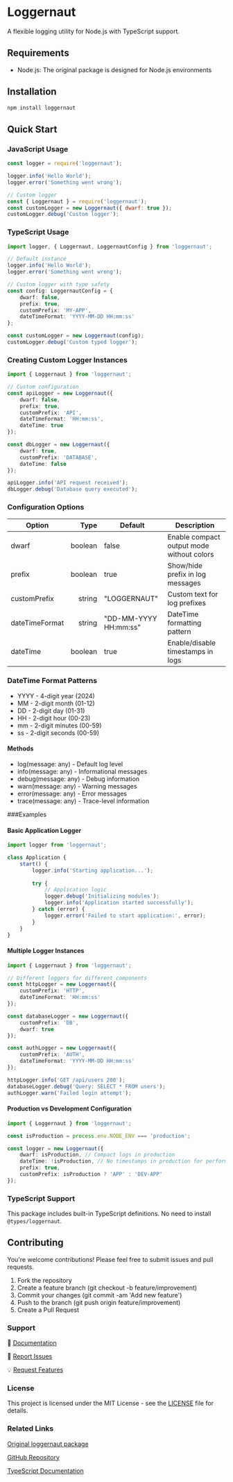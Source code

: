 # Loggernaut

A flexible logging utility for Node.js with TypeScript support.

## Requirements
* Node.js: The original package is designed for Node.js environments

## Installation

```bash
npm install loggernaut
```

## Quick Start

### JavaScript Usage
```javascript
const logger = require('loggernaut');

logger.info('Hello World');
logger.error('Something went wrong');

// Custom logger
const { Loggernaut } = require('loggernaut');
const customLogger = new Loggernaut({ dwarf: true });
customLogger.debug('Custom logger');
```

### TypeScript Usage
```typescript
import logger, { Loggernaut, LoggernautConfig } from 'loggernaut';

// Default instance
logger.info('Hello World');
logger.error('Something went wrong');

// Custom logger with type safety
const config: LoggernautConfig = {
    dwarf: false,
    prefix: true,
    customPrefix: 'MY-APP',
    dateTimeFormat: 'YYYY-MM-DD HH:mm:ss'
};

const customLogger = new Loggernaut(config);
customLogger.debug('Custom typed logger');
```

### Creating Custom Logger Instances
```typescript
import { Loggernaut } from 'loggernaut';

// Custom configuration
const apiLogger = new Loggernaut({
    dwarf: false,
    prefix: true,
    customPrefix: 'API',
    dateTimeFormat: 'HH:mm:ss',
    dateTime: true
});

const dbLogger = new Loggernaut({
    dwarf: true,
    customPrefix: 'DATABASE',
    dateTime: false
});

apiLogger.info('API request received');
dbLogger.debug('Database query executed');
```

### Configuration Options

| Option | Type | Default | Description |
| --- | ---: | --- | --- |
| dwarf | boolean | false | Enable compact output mode without colors |
| prefix | boolean | true | Show/hide prefix in log messages |
| customPrefix | string | "LOGGERNAUT" | Custom text for log prefixes |
| dateTimeFormat | string | "DD-MM-YYYY HH:mm:ss" | DateTime formatting pattern |
| dateTime | boolean | true | Enable/disable timestamps in logs |

### DateTime Format Patterns
* YYYY - 4-digit year (2024)
* MM - 2-digit month (01-12)
* DD - 2-digit day (01-31)
* HH - 2-digit hour (00-23)
* mm - 2-digit minutes (00-59)
* ss - 2-digit seconds (00-59)

#### Methods

* log(message: any) - Default log level
* info(message: any) - Informational messages
* debug(message: any) - Debug information
* warn(message: any) - Warning messages
* error(message: any) - Error messages
* trace(message: any) - Trace-level information

###Examples

#### Basic Application Logger
```typescript
import logger from 'loggernaut';

class Application {
    start() {
        logger.info('Starting application...');
        
        try {
            // Application logic
            logger.debug('Initializing modules');
            logger.info('Application started successfully');
        } catch (error) {
            logger.error('Failed to start application:', error);
        }
    }
}
```

#### Multiple Logger Instances
```typescript
import { Loggernaut } from 'loggernaut';

// Different loggers for different components
const httpLogger = new Loggernaut({
    customPrefix: 'HTTP',
    dateTimeFormat: 'HH:mm:ss'
});

const databaseLogger = new Loggernaut({
    customPrefix: 'DB',
    dwarf: true
});

const authLogger = new Loggernaut({
    customPrefix: 'AUTH',
    dateTimeFormat: 'YYYY-MM-DD HH:mm:ss'
});

httpLogger.info('GET /api/users 200');
databaseLogger.debug('Query: SELECT * FROM users');
authLogger.warn('Failed login attempt');
```

#### Production vs Development Configuration
```typescript
import { Loggernaut } from 'loggernaut';

const isProduction = process.env.NODE_ENV === 'production';

const logger = new Loggernaut({
    dwarf: isProduction, // Compact logs in production
    dateTime: !isProduction, // No timestamps in production for performance
    prefix: true,
    customPrefix: isProduction ? 'APP' : 'DEV-APP'
});
```

### TypeScript Support

This package includes built-in TypeScript definitions. No need to install `@types/loggernaut`.

## Contributing

You're welcome contributions! Please feel free to submit issues and pull requests.

1. Fork the repository
2. Create a feature branch (git checkout -b feature/improvement)
3. Commit your changes (git commit -am 'Add new feature')
4. Push to the branch (git push origin feature/improvement)
5. Create a Pull Request

### Support

📖 [Documentation](https://github.com/debojyotichatterjee9/loggernaut#readme)

🐛 [Report Issues](https://github.com/debojyotichatterjee9/loggernaut/issues)

💡 [Request Features](https://github.com/debojyotichatterjee9/loggernaut/issues)

### License

This project is licensed under the MIT License - see the [LICENSE](https://license/) file for details.

### Related Links

[Original loggernaut package](https://www.npmjs.com/package/loggernaut)

[GitHub Repository](https://github.com/debojyotichatterjee9/loggernaut)

[TypeScript Documentation](https://www.typescriptlang.org/)

